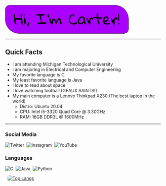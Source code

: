 <img src="images/hiimcarter.png" alt="hiimcarter" width="400"/>

---

## Quick Facts

  * I am attending Michigan Technological University
  * I am majoring in Electrical and Computer Engineering
  * My favorite language is C
  * My least favorite language is Java
  * I love to read about space
  * I love watching football (GEAUX SAINTS!)
  * My main computer is a Lenovo Thinkpad X230 (The best laptop in the world)
    * Distro:   Ubuntu 20.04
    * CPU:      Intel i5-3320 Quad Core @ 3.30GHz
    * RAM:      16GB DDR3L @ 1600MHz
---

### Social Media
![Twitter](https://img.shields.io/badge/@CarterDugan-%23AA00FF.svg?style=for-the-badge&logo=Twitter&logoColor=white)&nbsp;
![Instagram](https://img.shields.io/badge/@the1and.only_carter-%23AA00FF.svg?style=for-the-badge&logo=Instagram&logoColor=white)&nbsp;
![YouTube](https://img.shields.io/badge/Builder_Of_Things-%23AA00FF.svg?style=for-the-badge&logo=YouTube&logoColor=white)&nbsp;

### Languages
![C](https://img.shields.io/badge/C-%23AA00FF.svg?style=for-the-badge&logo=c&logoColor=white)&nbsp;
![Java](https://img.shields.io/badge/Java-%23AA00FF.svg?style=for-the-badge&logo=c%2B%2B&logoColor=white)&nbsp;
![Python](https://img.shields.io/badge/python-AA00FF?style=for-the-badge&logo=python&logoColor=white)&nbsp;

<img title="" src="https://github-readme-stats.vercel.app/api?username=CarterDugan&show_icons=true&hide_border=true&&count_private=true&include_all_commits=true" alt="" height="">&nbsp;
[![Top Langs](https://github-readme-stats.vercel.app/api/top-langs/?username=carterdugan)](https://github.com/carterdugan/github-readme-stats)

